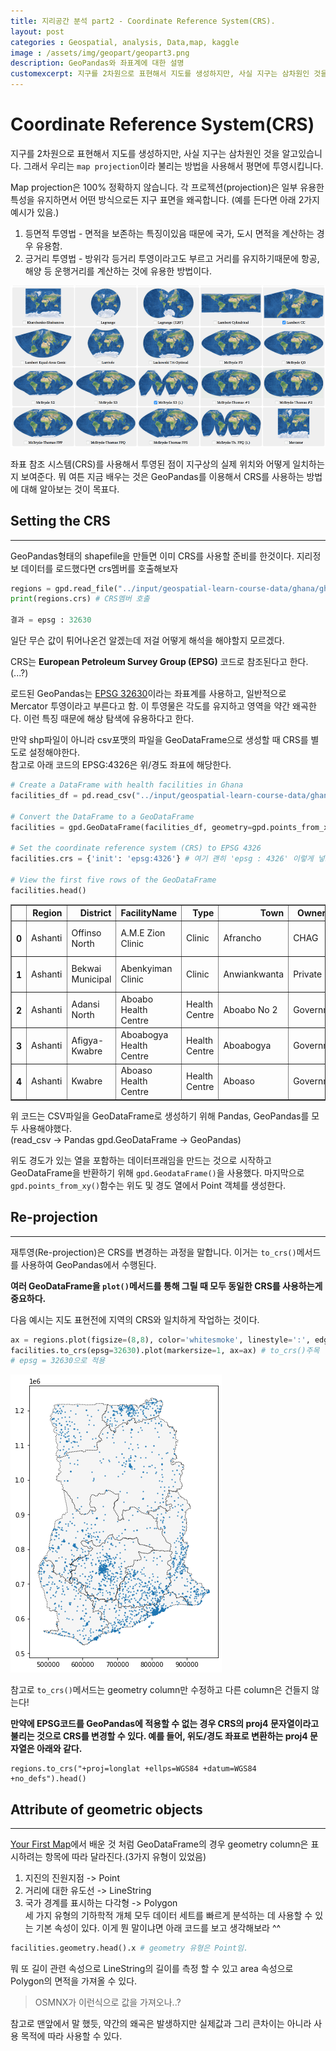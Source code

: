 ```yaml
---
title: 지리공간 분석 part2 - Coordinate Reference System(CRS).  
layout: post   
categories : Geospatial, analysis, Data,map, kaggle
image : /assets/img/geopart/geopart3.png
description: GeoPandas와 좌표계에 대한 설명
customexcerpt: 지구를 2차원으로 표현해서 지도를 생성하지만, 사실 지구는 삼차원인 것을 알고있습니다. 그래서 우리는 map projection 이라 불리는 방법을 사용해서 평면에 투영시킵니다.  
---
```


# Coordinate Reference System(CRS)

지구를 2차원으로 표현해서 지도를 생성하지만, 사실 지구는 삼차원인 것을 알고있습니다. 그래서 우리는 ```map projection```이라 불리는 방법을 사용해서 평면에 투영시킵니다.  

Map projection은 100% 정확하지 않습니다. 각 프로젝션(projection)은 일부 유용한 특성을 유지하면서 어떤 방식으로든 지구 표면을 왜곡합니다. (예를 든다면 아래 2가지 예시가 있음.)

1. 등면적 투영법 - 면적을 보존하는 특징이있음 때문에 국가, 도시 면적을 계산하는 경우 유용함.
2. 긍거리 투영법 - 방위각 등거리 투영이라고도 부르고 거리를 유지하기때문에 항공, 해양 등 운행거리를 계산하는 것에 유용한 방법이다.

![예시](/assets/img/geopart/geopart3.png)

좌표 참조 시스템(CRS)를 사용해서 투영된 점이 지구상의 실제 위치와 어떻게 일치하는지 보여준다. 뭐 여튼 지금 배우는 것은 GeoPandas를 이용해서 CRS를 사용하는 방법에 대해 알아보는 것이 목표다.

## Setting the CRS
----
GeoPandas형태의 shapefile을 만들면 이미 CRS를 사용할 준비를 한것이다.
지리정보 데이터를 로드했다면 crs멤버를 호출해보자

~~~py
regions = gpd.read_file("../input/geospatial-learn-course-data/ghana/ghana/Regions/Map_of_Regions_in_Ghana.shp")
print(regions.crs) # CRS멤버 호출

결과 = epsg : 32630
~~~

일단 무슨 값이 튀어나온건 알겠는데 저걸 어떻게 해석을 해야할지 모르겠다.

CRS는 **European Petroleum Survey Group (EPSG)** 코드로 참조된다고 한다. (...?)

로드된 GeoPandas는 [EPSG 32630](https://epsg.io/32630)이라는 좌표계를 사용하고, 일반적으로 Mercator 투영이라고 부른다고 함. 이 투영물은 각도를 유지하고 영역을 약간 왜곡한다. 이런 특징 때문에 해상 탐색에 유용하다고 한다.  

만약 shp파일이 아니라 csv포맷의 파일을 GeoDataFrame으로 생성할 때 CRS를 별도로 설정해야한다.  
참고로 아래 코드의 EPSG:4326은 위/경도 좌표에 해당한다.

~~~py
# Create a DataFrame with health facilities in Ghana
facilities_df = pd.read_csv("../input/geospatial-learn-course-data/ghana/ghana/health_facilities.csv")

# Convert the DataFrame to a GeoDataFrame
facilities = gpd.GeoDataFrame(facilities_df, geometry=gpd.points_from_xy(facilities_df.Longitude, facilities_df.Latitude))

# Set the coordinate reference system (CRS) to EPSG 4326
facilities.crs = {'init': 'epsg:4326'} # 여기 괜히 'epsg : 4326' 이렇게 넣으면 에러뜸;;
 
# View the first five rows of the GeoDataFrame
facilities.head()
~~~

<table border="1">
  <thead>
    <tr style="text-align: right;">
      <th></th>
      <th>Region</th>
      <th>District</th>
      <th>FacilityName</th>
      <th>Type</th>
      <th>Town</th>
      <th>Ownership</th>
      <th>Latitude</th>
      <th>Longitude</th>
      <th>geometry</th>
    </tr>
  </thead>
  <tbody>
    <tr>
      <th>0</th>
      <td>Ashanti</td>
      <td>Offinso North</td>
      <td>A.M.E Zion Clinic</td>
      <td>Clinic</td>
      <td>Afrancho</td>
      <td>CHAG</td>
      <td>7.40801</td>
      <td>-1.96317</td>
      <td>POINT (-1.96317 7.40801)</td>
    </tr>
    <tr>
      <th>1</th>
      <td>Ashanti</td>
      <td>Bekwai Municipal</td>
      <td>Abenkyiman Clinic</td>
      <td>Clinic</td>
      <td>Anwiankwanta</td>
      <td>Private</td>
      <td>6.46312</td>
      <td>-1.58592</td>
      <td>POINT (-1.58592 6.46312)</td>
    </tr>
    <tr>
      <th>2</th>
      <td>Ashanti</td>
      <td>Adansi North</td>
      <td>Aboabo Health Centre</td>
      <td>Health Centre</td>
      <td>Aboabo No 2</td>
      <td>Government</td>
      <td>6.22393</td>
      <td>-1.34982</td>
      <td>POINT (-1.34982 6.22393)</td>
    </tr>
    <tr>
      <th>3</th>
      <td>Ashanti</td>
      <td>Afigya-Kwabre</td>
      <td>Aboabogya Health Centre</td>
      <td>Health Centre</td>
      <td>Aboabogya</td>
      <td>Government</td>
      <td>6.84177</td>
      <td>-1.61098</td>
      <td>POINT (-1.61098 6.84177)</td>
    </tr>
    <tr>
      <th>4</th>
      <td>Ashanti</td>
      <td>Kwabre</td>
      <td>Aboaso Health Centre</td>
      <td>Health Centre</td>
      <td>Aboaso</td>
      <td>Government</td>
      <td>6.84177</td>
      <td>-1.61098</td>
      <td>POINT (-1.61098 6.84177)</td>
    </tr>
  </tbody>
</table>

위 코드는 CSV파일을 GeoDataFrame로 생성하기 위해 Pandas, GeoPandas를 모두 사용해야했다.  
(read_csv -> Pandas gpd.GeoDataFrame -> GeoPandas)  

위도 경도가 있는 열을 포함하는 데이터프래임을 만드는 것으로 시작하고 GeoDataFrame을 반환하기 위해 ```gpd.GeodataFrame()```을 사용했다. 마지막으로 ```gpd.points_from_xy()```함수는 위도 및 경도 열에서 Point 객체를 생성한다.  

## Re-projection
----
재투영(Re-projection)은 CRS를 변경하는 과정을 말합니다. 이거는 ```to_crs()```메서드를 사용하여 GeoPandas에서 수행된다.

**여러 GeoDataFrame을 ```plot()```메서드를 통해 그릴 때 모두 동일한 CRS를 사용하는게 중요하다.**  

다음 예시는 지도 표현전에 지역의 CRS와 일치하게 작업하는 것이다.

~~~py
ax = regions.plot(figsize=(8,8), color='whitesmoke', linestyle=':', edgecolor='black')
facilities.to_crs(epsg=32630).plot(markersize=1, ax=ax) # to_crs()주목
# epsg = 32630으로 적용
~~~
![to_crs](/assets/img/geopart/geopart4.png)

참고로 ```to_crs()```메서드는 geometry column만 수정하고 다른 column은 건들지 않는다!  

**만약에 EPSG코드를 GeoPandas에 적용할 수 없는 경우 CRS의 proj4 문자열이라고 불리는 것으로 CRS를 변경할 수 있다. 예를 들어, 위도/경도 좌표로 변환하는 proj4 문자열은 아래와 같다.**
~~~Py
regions.to_crs("+proj=longlat +ellps=WGS84 +datum=WGS84 +no_defs").head()
~~~

## Attribute of geometric objects
----

[Your First Map](https://dau-bigdatateams.github.io/2023/01/16/Yout-First-Map.html)에서 배운 것 처럼 GeoDataFrame의 경우 geometry column은 표시하려는 항목에 따라 달라진다.(3가지 유형이 있었음)

1. 지진의 진원지점 -> Point
2. 거리에 대한 유도선 -> LineString
3. 국가 경계를 표시하는 다각형 -> Polygon  
세 가지 유형의 기하학적 개체 모두 데이터 세트를 빠르게 분석하는 데 사용할 수 있는 기본 속성이 있다.
이게 뭔 말이냐면 아래 코드를 보고 생각해보라 ^^

~~~py
facilities.geometry.head().x # geometry 유형은 Point임.
~~~

뭐 또 길이 관련 속성으로 LineString의 길이를 측정 할 수 있고 area 속성으로 Polygon의 면적을 가져올 수 있다.
> OSMNX가 이런식으로 값을 가져오나..?

참고로 맨앞에서 말 했듯, 약간의 왜곡은 발생하지만 실제값과 그리 큰차이는 아니라 사용 목적에 따라 사용할 수 있다.

